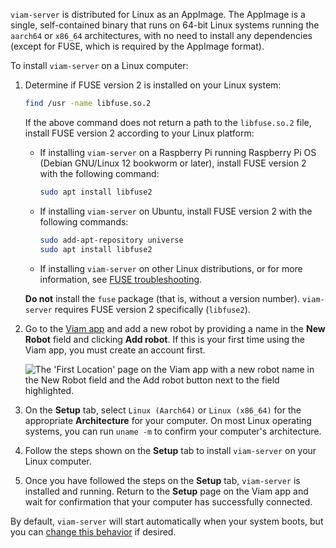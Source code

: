 `viam-server` is distributed for Linux as an AppImage.
The AppImage is a single, self-contained binary that runs on 64-bit Linux systems running the `aarch64` or `x86_64` architectures, with no need to install any dependencies (except for FUSE, which is required by the AppImage format).

To install `viam-server` on a Linux computer:

1. Determine if FUSE version 2 is installed on your Linux system:

   ```sh {class="command-line" data-prompt="$"}
   find /usr -name libfuse.so.2
   ```

   If the above command does not return a path to the `libfuse.so.2` file, install FUSE version 2 according to your Linux platform:

   - If installing `viam-server` on a Raspberry Pi running Raspberry Pi OS (Debian GNU/Linux 12 bookworm or later), install FUSE version 2 with the following command:

     ```sh {class="command-line" data-prompt="$"}
     sudo apt install libfuse2
     ```

   - If installing `viam-server` on Ubuntu, install FUSE version 2 with the following commands:

     ```sh {class="command-line" data-prompt="$"}
     sudo add-apt-repository universe
     sudo apt install libfuse2
     ```

   - If installing `viam-server` on other Linux distributions, or for more information, see [FUSE troubleshooting](/reference/appendix/troubleshooting/#appimages-require-fuse-to-run).

   **Do not** install the `fuse` package (that is, without a version number).
   `viam-server` requires FUSE version 2 specifically (`libfuse2`).

1. Go to the [Viam app](https://app.viam.com) and add a new robot by providing a name in the **New Robot** field and clicking **Add robot**.
   If this is your first time using the Viam app, you must create an account first.

   ![The 'First Location' page on the Viam app with a new robot name in the New Robot field and the Add robot button next to the field highlighted.](/manage/app-usage/create-robot.png)

1. On the **Setup** tab, select `Linux (Aarch64)` or `Linux (x86_64)` for the appropriate **Architecture** for your computer.
   On most Linux operating systems, you can run `uname -m` to confirm your computer's architecture.

1. Follow the steps shown on the **Setup** tab to install `viam-server` on your Linux computer.

1. Once you have followed the steps on the **Setup** tab, `viam-server` is installed and running.
   Return to the **Setup** page on the Viam app and wait for confirmation that your computer has successfully connected.

By default, `viam-server` will start automatically when your system boots, but you can [change this behavior](/installation/manage/) if desired.
